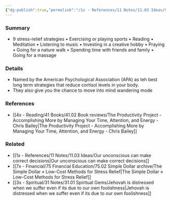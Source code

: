 ```yaml
---
{"dg-publish":true,"permalink":"/1x - References/11 Notes/11.03 Ideas/9 strategies for stress relief/","title":"9 strategies for stress relief","noteIcon":""}
---
```



### Summary
- 9 stress-relief strategies
	• Exercising or playing sports
	• Reading
	• Meditation
	• Listening to music
	• Investing in a creative hobby
	• Praying
	• Going for a nature walk
	• Spending time with friends and family
	• Going for a massage

### Details
- Named by the American Psychological Association (APA) as teh best long term strategies that reduce cortisol levels in your body.
- They also give you the chance to move into mind wandering mode

### References
- [[4x - Reading/41 Books/41.02 Book reviews/The Productivity Project - Accomplishing More by Managing Your Time, Attention, and Energy - Chris Bailey\|The Productivity Project - Accomplishing More by Managing Your Time, Attention, and Energy - Chris Bailey]]

### Related
- [[1x - References/11 Notes/11.03 Ideas/Our unconscious can make correct decisions\|Our unconscious can make correct decisions]]
- [[7x - Financial/75 Financial Education/75.02 Simple Dollar archive/The Simple Dollar » Low-Cost Methods for Stress Relief\|The Simple Dollar » Low-Cost Methods for Stress Relief]]
- [[3x - Spiritual/31 Notes/31.01 Spiritual Gems/Jehovah is distressed when we suffer even if its due to our own foolishness\|Jehovah is distressed when we suffer even if its due to our own foolishness]]
